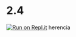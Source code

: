 # 2.4
[![Run on Repl.it](https://repl.it/badge/github/sergiogayosso123/2.4)](https://repl.it/github/sergiogayosso123/2.4)
herencia